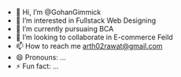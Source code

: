 - 👋 Hi, I’m @GohanGimmick
- 👀 I’m interested in Fullstack Web Designing
- 🌱 I’m currently pursuaing BCA
- 💞️ I’m looking to collaborate in E-commerce Feild 
- 📫 How to reach me arth02rawat@gmail.com
- 😄 Pronouns: ...
- ⚡ Fun fact: ...

<!---
GohanGimmick/GohanGimmick is a ✨ special ✨ repository because its `README.md` (this file) appears on your GitHub profile.
You can click the Preview link to take a look at your changes.
--->
